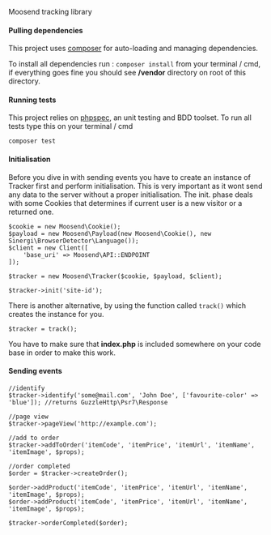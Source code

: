 Moosend tracking library

#### Pulling dependencies
This project uses [composer](https://getcomposer.org/) for auto-loading and managing dependencies.

To install all dependencies run : `composer install` from your terminal / cmd, if everything goes fine you should see **/vendor** directory on root of this directory.

#### Running tests
This project relies on [phpspec](http://www.phpspec.net/en/latest/), an unit testing and BDD toolset. To run all tests type this on your terminal / cmd
	
~~~~
composer test
~~~~

#### Initialisation
Before you dive in with sending events you have to create an instance of Tracker first and perform initialisation. This is very important as it wont send any data to the server without a proper initialisation. The init. phase deals with some Cookies that determines if current user is a new visitor or a returned one.

~~~~
$cookie = new Moosend\Cookie();
$payload = new Moosend\Payload(new Moosend\Cookie(), new Sinergi\BrowserDetector\Language());
$client = new Client([
    'base_uri' => Moosend\API::ENDPOINT
]);

$tracker = new Moosend\Tracker($cookie, $payload, $client);

$tracker->init('site-id');
~~~~

There is another alternative, by using the function called `track()` which creates the instance for you.

~~~~
$tracker = track();
~~~~

You have to make sure that **index.php** is included somewhere on your code base in order to make this work.

#### Sending events

~~~~
//identify
$tracker->identify('some@mail.com', 'John Doe', ['favourite-color' => 'blue']); //returns GuzzleHttp\Psr7\Response

//page view
$tracker->pageView('http://example.com');

//add to order
$tracker->addToOrder('itemCode', 'itemPrice', 'itemUrl', 'itemName', 'itemImage', $props);

//order completed
$order = $tracker->createOrder();

$order->addProduct('itemCode', 'itemPrice', 'itemUrl', 'itemName', 'itemImage', $props);
$order->addProduct('itemCode', 'itemPrice', 'itemUrl', 'itemName', 'itemImage', $props);

$tracker->orderCompleted($order);
~~~~